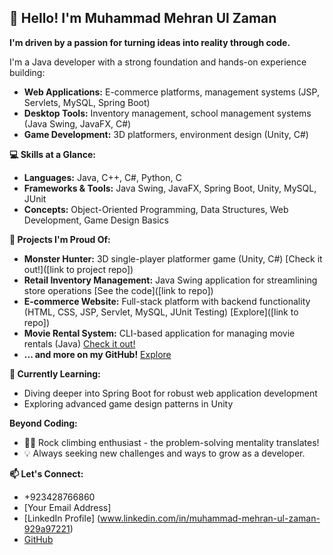 ## 👋 Hello! I'm Muhammad Mehran Ul Zaman

**I'm driven by a passion for turning ideas into reality through code.**

I'm a Java developer with a strong foundation and hands-on experience building:

* **Web Applications:** E-commerce platforms, management systems  (JSP, Servlets, MySQL, Spring Boot)
* **Desktop Tools:**  Inventory management, school management systems (Java Swing, JavaFX, C#)
* **Game Development:** 3D platformers, environment design (Unity, C#)

**💻 Skills at a Glance:**

* **Languages:** Java, C++, C#, Python, C
* **Frameworks & Tools:** Java Swing, JavaFX, Spring Boot, Unity, MySQL, JUnit 
* **Concepts:** Object-Oriented Programming, Data Structures, Web Development, Game Design Basics

**🚀 Projects I'm Proud Of:**

* **Monster Hunter:** 3D single-player platformer game (Unity, C#)  [Check it out!]([link to project repo])
* **Retail Inventory Management:** Java Swing application for streamlining store operations [See the code]([link to repo])
* **E-commerce Website:**  Full-stack platform with backend functionality (HTML, CSS, JSP, Servlet, MySQL, JUnit Testing) [Explore]([link to repo])
* **Movie Rental System:** CLI-based application for managing movie rentals (Java) [Check it out!](https://github.com/mhnmughal/Movie-Rental-Application) 
* **... and more on my GitHub!** [Explore](https://github.com/mhnmughal) 

**🌱 Currently Learning:** 
* Diving deeper into Spring Boot for robust web application development
* Exploring advanced game design patterns in Unity

**Beyond Coding:**
* 🧗‍♂️ Rock climbing enthusiast - the problem-solving mentality translates! 
* 💡 Always seeking new challenges and ways to grow as a developer.

**📫 Let's Connect:**

* +923428766860 
* [Your Email Address]
* [LinkedIn Profile] (www.linkedin.com/in/muhammad-mehran-ul-zaman-929a97221)
* [GitHub](https://github.com/mhnmughal) 
